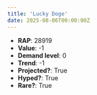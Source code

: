 ```yaml
---
title: 'Lucky Doge'
date: 2025-08-06T00:00:00Z
---
```

- **RAP**: 28919
- **Value**: -1
- **Demand level**: 0
- **Trend**: -1
- **Projected?**: True
- **Hyped?**: True
- **Rare?**: True
